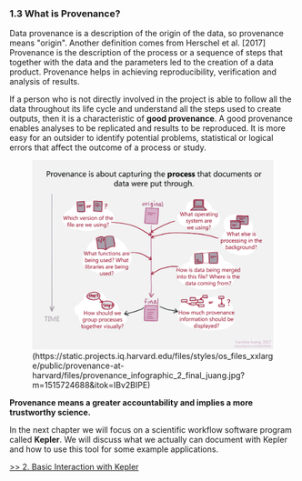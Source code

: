 ### 1.3 What is Provenance?
Data provenance is a description of the origin of the data, so provenance means "origin".
Another definition comes from Herschel et al. [2017] Provenance is the description of the process or a sequence of steps that together with the data and the parameters led to the creation of a data product.
Provenance helps in achieving reproducibility, verification and analysis of results.

If a person who is not directly involved in the project is able to follow all the data throughout its life cycle and understand all the steps used to create outputs, then it is a characteristic of **good provenance**. A good provenance enables analyses to be replicated and results to be reproduced. It is more easy for an outsider to identify potential problems, statistical or logical errors that affect the outcome of a process or study.

<p float="middle">
  <figure>
    <img src="./Pictures/provenance.jpg"/>
    <figcaption>(https://static.projects.iq.harvard.edu/files/styles/os_files_xxlarge/public/provenance-at-harvard/files/provenance_infographic_2_final_juang.jpg?m=1515724688&itok=IBv2BIPE)</figcaption>
  </figure>
</p>

**Provenance means a greater accountability and implies a more trustworthy science.**

In the next chapter we will focus on a scientific workflow software program called **Kepler**. We will discuss what we actually can document with Kepler and how to use this tool for some example applications.

[>> 2. Basic Interaction with Kepler](./kepler_intro.md)
